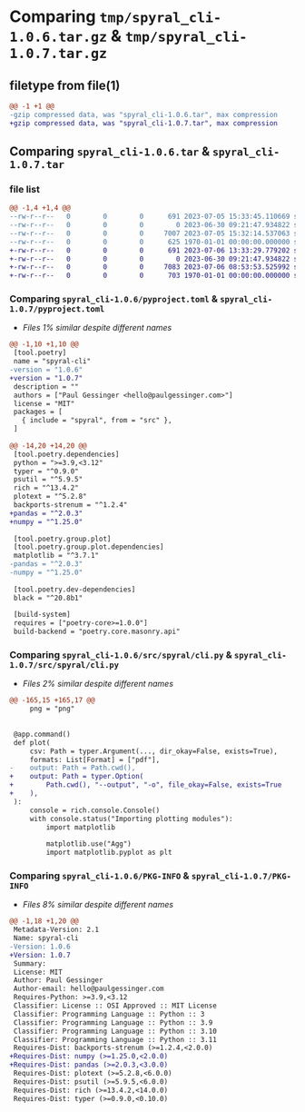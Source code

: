 # Comparing `tmp/spyral_cli-1.0.6.tar.gz` & `tmp/spyral_cli-1.0.7.tar.gz`

## filetype from file(1)

```diff
@@ -1 +1 @@
-gzip compressed data, was "spyral_cli-1.0.6.tar", max compression
+gzip compressed data, was "spyral_cli-1.0.7.tar", max compression
```

## Comparing `spyral_cli-1.0.6.tar` & `spyral_cli-1.0.7.tar`

### file list

```diff
@@ -1,4 +1,4 @@
--rw-r--r--   0        0        0      691 2023-07-05 15:33:45.110669 spyral_cli-1.0.6/pyproject.toml
--rw-r--r--   0        0        0        0 2023-06-30 09:21:47.934822 spyral_cli-1.0.6/src/spyral/__init__.py
--rw-r--r--   0        0        0     7007 2023-07-05 15:32:14.537063 spyral_cli-1.0.6/src/spyral/cli.py
--rw-r--r--   0        0        0      625 1970-01-01 00:00:00.000000 spyral_cli-1.0.6/PKG-INFO
+-rw-r--r--   0        0        0      691 2023-07-06 13:33:29.779202 spyral_cli-1.0.7/pyproject.toml
+-rw-r--r--   0        0        0        0 2023-06-30 09:21:47.934822 spyral_cli-1.0.7/src/spyral/__init__.py
+-rw-r--r--   0        0        0     7083 2023-07-06 08:53:53.525992 spyral_cli-1.0.7/src/spyral/cli.py
+-rw-r--r--   0        0        0      703 1970-01-01 00:00:00.000000 spyral_cli-1.0.7/PKG-INFO
```

### Comparing `spyral_cli-1.0.6/pyproject.toml` & `spyral_cli-1.0.7/pyproject.toml`

 * *Files 1% similar despite different names*

```diff
@@ -1,10 +1,10 @@
 [tool.poetry]
 name = "spyral-cli"
-version = "1.0.6"
+version = "1.0.7"
 description = ""
 authors = ["Paul Gessinger <hello@paulgessinger.com>"]
 license = "MIT"
 packages = [
   { include = "spyral", from = "src" },
 ]
 
@@ -14,20 +14,20 @@
 [tool.poetry.dependencies]
 python = ">=3.9,<3.12"
 typer = "^0.9.0"
 psutil = "^5.9.5"
 rich = "^13.4.2"
 plotext = "^5.2.8"
 backports-strenum = "^1.2.4"
+pandas = "^2.0.3"
+numpy = "^1.25.0"
 
 [tool.poetry.group.plot]
 [tool.poetry.group.plot.dependencies]
 matplotlib = "^3.7.1"
-pandas = "^2.0.3"
-numpy = "^1.25.0"
 
 [tool.poetry.dev-dependencies]
 black = "^20.8b1"
 
 [build-system]
 requires = ["poetry-core>=1.0.0"]
 build-backend = "poetry.core.masonry.api"
```

### Comparing `spyral_cli-1.0.6/src/spyral/cli.py` & `spyral_cli-1.0.7/src/spyral/cli.py`

 * *Files 2% similar despite different names*

```diff
@@ -165,15 +165,17 @@
     png = "png"
 
 
 @app.command()
 def plot(
     csv: Path = typer.Argument(..., dir_okay=False, exists=True),
     formats: List[Format] = ["pdf"],
-    output: Path = Path.cwd(),
+    output: Path = typer.Option(
+        Path.cwd(), "--output", "-o", file_okay=False, exists=True
+    ),
 ):
     console = rich.console.Console()
     with console.status("Importing plotting modules"):
         import matplotlib
 
         matplotlib.use("Agg")
         import matplotlib.pyplot as plt
```

### Comparing `spyral_cli-1.0.6/PKG-INFO` & `spyral_cli-1.0.7/PKG-INFO`

 * *Files 8% similar despite different names*

```diff
@@ -1,18 +1,20 @@
 Metadata-Version: 2.1
 Name: spyral-cli
-Version: 1.0.6
+Version: 1.0.7
 Summary: 
 License: MIT
 Author: Paul Gessinger
 Author-email: hello@paulgessinger.com
 Requires-Python: >=3.9,<3.12
 Classifier: License :: OSI Approved :: MIT License
 Classifier: Programming Language :: Python :: 3
 Classifier: Programming Language :: Python :: 3.9
 Classifier: Programming Language :: Python :: 3.10
 Classifier: Programming Language :: Python :: 3.11
 Requires-Dist: backports-strenum (>=1.2.4,<2.0.0)
+Requires-Dist: numpy (>=1.25.0,<2.0.0)
+Requires-Dist: pandas (>=2.0.3,<3.0.0)
 Requires-Dist: plotext (>=5.2.8,<6.0.0)
 Requires-Dist: psutil (>=5.9.5,<6.0.0)
 Requires-Dist: rich (>=13.4.2,<14.0.0)
 Requires-Dist: typer (>=0.9.0,<0.10.0)
```

